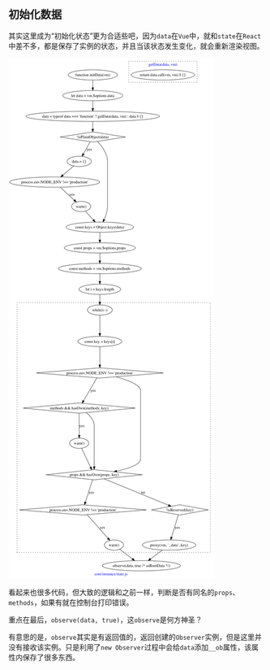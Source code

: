 ## 初始化数据

其实这里成为“初始化状态”更为合适些吧，因为`data`在`Vue`中，就和`state`在`React`中差不多，都是保存了实例的状态，并且当该状态发生变化，就会重新渲染视图。

![](../../flow/initData.png)

看起来也很多代码，但大致的逻辑和之前一样，判断是否有同名的`props`、`methods`，如果有就在控制台打印错误。


重点在最后，`observe(data, true)`，这`observe`是何方神圣？

有意思的是，`observe`其实是有返回值的，返回创建的`Observer`实例，但是这里并没有接收该实例。只是利用了`new Observer`过程中会给`data`添加`__ob`属性，该属性内保存了很多东西。

